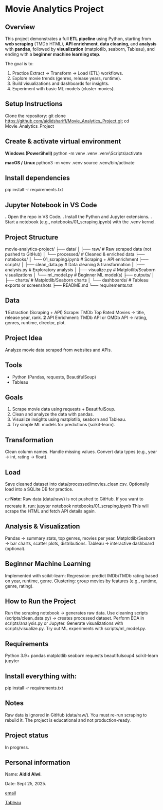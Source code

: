 # Movie Analytics Project

## Overview
This project demonstrates a full **ETL pipeline** using Python, starting from **web scraping** (TMDb HTML), **API enrichment**, **data cleaning**, and **analysis** with **pandas**, followed by **visualization** (matplotlib, seaborn, Tableau), and ending with a **beginner machine learning step**.

The goal is to:
1. Practice Extract → Transform → Load (ETL) workflows.
2. Explore movie trends (genres, release years, runtime).
3. Build visualizations and dashboards for insights.
4. Experiment with basic ML models (cluster movies).

## Setup Instructions
Clone the repository:
git clone https://github.com/aididshariff/Movie_Analytics_Project.git
cd Movie_Analytics_Project

## Create & activate virtual environment
**Windows (PowerShell)**
python -m venv .venv
.venv\Scripts\activate

**macOS / Linux**
python3 -m venv .venv
source .venv/bin/activate

## Install dependencies
pip install -r requirements.txt

## Jupyter Notebook in VS Code
**.** Open the repo in VS Code.
**.** Install the Python and Jupyter extensions.
**.** Start a notebook (e.g., notebooks/01_scraping.ipynb) with the .venv kernel.


## Project Structure
movie-analytics-project/
├── data/
│   ├── raw/          # Raw scraped data (not pushed to GitHub)
│   └── processed/    # Cleaned & enriched data
├── notebooks/
│   └── 01_scraping.ipynb   # Scraping + API enrichment
├── scripts/
│   ├── clean_data.py       # Data cleaning & transformation
│   ├── analysis.py         # Exploratory analysis
│   ├── visualize.py        # Matplotlib/Seaborn visualizations
│   └── ml_model.py         # Beginner ML model(s)
├── outputs/
│   ├── charts/             # Matplotlib/Seaborn charts
│   └── dashboards/         # Tableau exports or screenshots
├── README.md
└── requirements.txt

## Data
**1** Extraction (Scraping + API)
Scrape: TMDb Top Rated Movies
→ title, release year, rank.
**2** API Enrichment: TMDb API or OMDb API
→ rating, genres, runtime, director, plot.


## Project Idea
Analyze movie data scraped from websites and APIs.

## Tools
- Python (Pandas, requests, BeautifulSoup)
- Tableau

## Goals
1. Scrape movie data using requests + BeautifulSoup.
2. Clean and analyze the data with pandas.
3. Visualize insights using matplotlib, seaborn and Tableau.
4. Try simple ML models for predictions (scikit-learn).

## Transformation
Clean column names.
Handle missing values.
Convert data types (e.g., year → int, rating → float).

## Load
Save cleaned dataset into data/processed/movies_clean.csv.
Optionally load into a SQLite DB for practice.

👉**Note:** Raw data (data/raw/) is not pushed to GitHub.
If you want to recreate it, run:
jupyter notebook notebooks/01_scraping.ipynb
This will scrape the HTML and fetch API details again.

## Analysis & Visualization
Pandas → summary stats, top genres, movies per year.
Matplotlib/Seaborn → bar charts, scatter plots, distributions.
Tableau → interactive dashboard (optional).

## Beginner Machine Learning
Implemented with scikit-learn:
Regression: predict IMDb/TMDb rating based on year, runtime, genre.
Clustering: group movies by features (e.g., runtime, genre, rating).

## How to Run the Project
Run the scraping notebook → generates raw data.
Use cleaning scripts (scripts/clean_data.py) → creates processed dataset.
Perform EDA in scripts/analysis.py or Jupyter.
Generate visualizations with scripts/visualize.py.
Try out ML experiments with scripts/ml_model.py.

## Requirements
Python 3.9+
pandas
matplotlib
seaborn
requests
beautifulsoup4
scikit-learn
jupyter

## Install everything with:
pip install -r requirements.txt

## Notes
Raw data is ignored in GitHub (data/raw/).
You must re-run scraping to rebuild it.
The project is educational and not production-ready.

## Project status
In progress.

## Personal information
Name: **Aidid Alwi**.

Date: Sept 25, 2025.

[email](sharifaidid4@gmail.com)

[Tableau](https://public.tableau.com/app/profile/aidid.alwi)